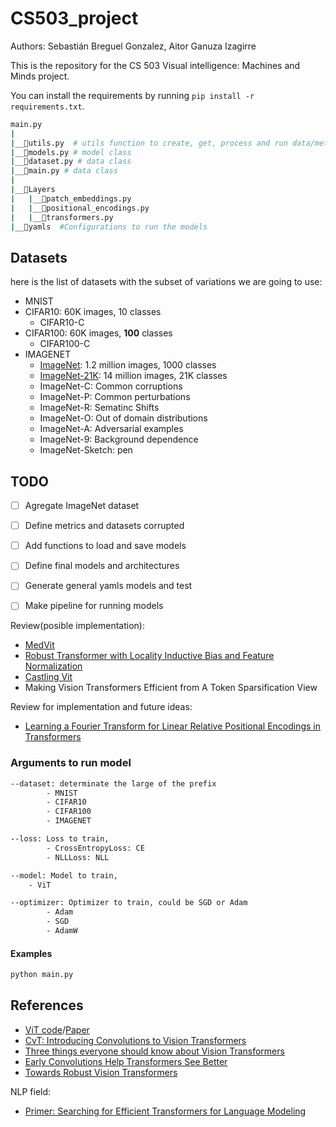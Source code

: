 # CS503_project

Authors: Sebastián Breguel Gonzalez, Aitor Ganuza Izagirre

This is the repository for the CS 503 Visual intelligence: Machines and Minds project.

You can install the requirements by running `pip install -r requirements.txt`.

```bash
main.py
|
|__📜utils.py  # utils function to create, get, process and run data/metrics/models
|__📜models.py # model class
|__📜dataset.py # data class
|__📜main.py # data class
|
|__📂Layers
|   |__📜patch_embeddings.py
|   |__📜positional_encodings.py
|   |__📜transformers.py
|__📂yamls  #Configurations to run the models


```

## Datasets

here is the list of datasets with the subset of variations we are going to use:

- MNIST
- CIFAR10: 60K images, 10 classes
  - CIFAR10-C
- CIFAR100: 60K images, **100** classes
  - CIFAR100-C
- IMAGENET
  - [ImageNet](http://www.image-net.org/): 1.2 million images, 1000 classes
  - [ImageNet-21K](https://patrykchrabaszcz.github.io/Imagenet32/): 14 million images, 21K classes
  - ImageNet-C: Common corruptions
  - ImageNet-P: Common perturbations
  - ImageNet-R: Sematinc Shifts
  - ImageNet-O: Out of domain distributions
  - ImageNet-A: Adversarial examples
  - ImageNet-9: Background dependence
  - ImageNet-Sketch: pen

## TODO

- [ ] Agregate ImageNet dataset
- [ ] Define metrics and datasets corrupted
- [ ] Add functions to load and save models

- [ ] Define final models and architectures
- [ ] Generate general yamls models and test
- [ ] Make pipeline for running models

Review(posible implementation):

- [MedVit](https://github.com/Omid-Nejati/MedViT/blob/main/MedViT.py)
- [Robust Transformer with Locality Inductive Bias and Feature Normalization](https://github.com/Omid-Nejati/Locality-iN-Locality)
- [Castling Vit](https://arxiv.org/pdf/2211.10526.pdf)
- Making Vision Transformers Efficient from A Token Sparsification View

Review for implementation and future ideas:

- [Learning a Fourier Transform for Linear Relative Positional Encodings in Transformers](https://paperswithcode.com/paper/learning-a-fourier-transform-for-linear)

### Arguments to run model

```bash
--dataset: determinate the large of the prefix
        - MNIST
        - CIFAR10
        - CIFAR100
        - IMAGENET

--loss: Loss to train,
        - CrossEntropyLoss: CE
        - NLLLoss: NLL

--model: Model to train,
    - ViT

--optimizer: Optimizer to train, could be SGD or Adam
        - Adam
        - SGD
        - AdamW
```

#### Examples

```python
python main.py
```

## References

- [ViT code](https://github.com/google-research/vision_transformer)/[Paper](https://arxiv.org/pdf/2010.11929.pdf)
- [CvT: Introducing Convolutions to Vision Transformers](https://arxiv.org/pdf/2103.15808.pdf)
- [Three things everyone should know about Vision Transformers](https://arxiv.org/pdf/2203.09795.pdf)
- [Early Convolutions Help Transformers See Better](https://arxiv.org/pdf/2106.14881.pdf)
- [Towards Robust Vision Transformers](https://arxiv.org/pdf/2105.07926.pdf)

NLP field:

- [Primer: Searching for Efficient Transformers for Language Modeling](https://arxiv.org/pdf/2109.08668.pdf)

